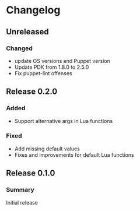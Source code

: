 # Changelog

## Unreleased

### Changed
* update OS versions and Puppet version
* Update PDK from 1.8.0 to 2.5.0
* Fix puppet-lint offenses

## Release 0.2.0

### Added
* Support alternative args in Lua functions

### Fixed
* Add missing default values
* Fixes and improvements for default Lua functions

## Release 0.1.0

### Summary
Initial release
